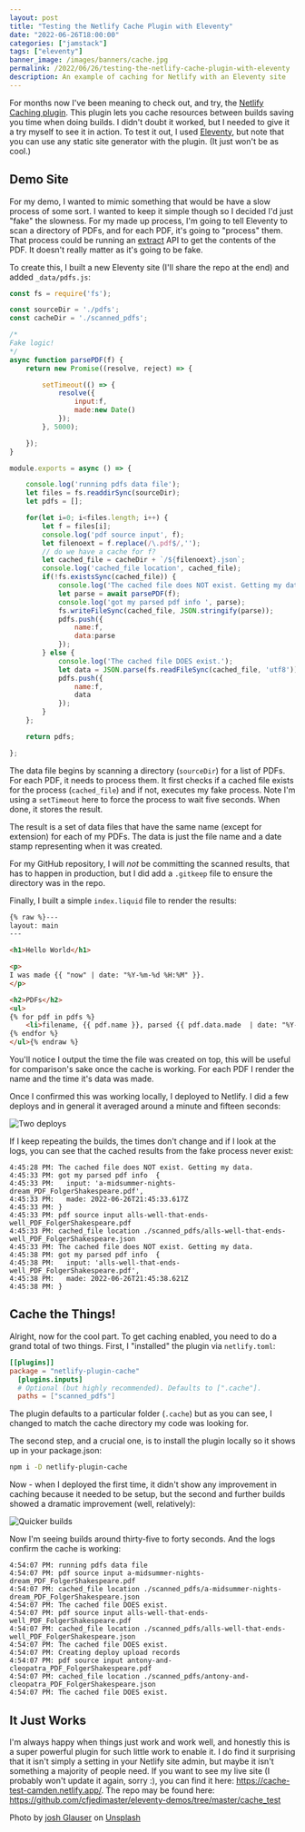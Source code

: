 ```yaml
---
layout: post
title: "Testing the Netlify Cache Plugin with Eleventy"
date: "2022-06-26T18:00:00"
categories: ["jamstack"]
tags: ["eleventy"]
banner_image: /images/banners/cache.jpg
permalink: /2022/06/26/testing-the-netlify-cache-plugin-with-eleventy
description: An example of caching for Netlify with an Eleventy site
---
```


For months now I've been meaning to check out, and try, the [Netlify Caching plugin](https://www.npmjs.com/package/netlify-plugin-cache). This plugin lets you cache resources between builds saving you time when doing builds. I didn't doubt it worked, but I needed to give it a try myself to see it in action. To test it out, I used [Eleventy](https://www.11ty.dev/), but note that you can use any static site generator with the plugin. (It just won't be as cool.) 

## Demo Site 

For my demo, I wanted to mimic something that would be have a slow process of some sort. I wanted to keep it simple though so I decided I'd just "fake" the slowness. For my made up process, I'm going to tell Eleventy to scan a directory of PDFs, and for each PDF, it's going to "process" them. That process could be running an [extract](https://developer.adobe.com/document-services/apis/pdf-extract/) API to get the contents of the PDF. It doesn't really matter as it's going to be fake. 

To create this, I built a new Eleventy site (I'll share the repo at the end) and added `_data/pdfs.js`:

```js
const fs = require('fs');

const sourceDir = './pdfs';
const cacheDir = './scanned_pdfs';

/*
Fake logic!
*/
async function parsePDF(f) {
	return new Promise((resolve, reject) => {

		setTimeout(() => {
			resolve({
				input:f,
				made:new Date()
			});
		}, 5000);

	});
}

module.exports = async () => {

	console.log('running pdfs data file');
	let files = fs.readdirSync(sourceDir);
	let pdfs = [];

	for(let i=0; i<files.length; i++) {
		let f = files[i];
		console.log('pdf source input', f);
		let filenoext = f.replace(/\.pdf$/,'');
		// do we have a cache for f?
		let cached_file = cacheDir + `/${filenoext}.json`;
		console.log('cached_file location', cached_file);
		if(!fs.existsSync(cached_file)) {
			console.log('The cached file does NOT exist. Getting my data.');
			let parse = await parsePDF(f);
			console.log('got my parsed pdf info ', parse);
			fs.writeFileSync(cached_file, JSON.stringify(parse));
			pdfs.push({
				name:f,
				data:parse
			});
		} else {
			console.log('The cached file DOES exist.');
			let data = JSON.parse(fs.readFileSync(cached_file, 'utf8'));
			pdfs.push({
				name:f,
				data
			});
		}
	};

	return pdfs;

};
```

The data file begins by scanning a directory (`sourceDir`) for a list of PDFs. For each PDF, it needs to process them. It first checks if a cached file exists for the process (`cached_file`) and if not, executes my fake process. Note I'm using a `setTimeout` here to force the process to wait five seconds. When done, it stores the result. 

The result is a set of data files that have the same name (except for extension) for each of my PDFs. The data is just the file name and a date stamp representing when it was created. 

For my GitHub repository, I will *not* be committing the scanned results, that has to happen in production, but I did add a `.gitkeep` file to ensure the directory was in the repo. 

Finally, I built a simple `index.liquid` file to render the results:

```html
{% raw %}---
layout: main
---

<h1>Hello World</h1>

<p>
I was made {{ "now" | date: "%Y-%m-%d %H:%M" }}.
</p>

<h2>PDFs</h2>
<ul>
{% for pdf in pdfs %}
	<li>filename, {{ pdf.name }}, parsed {{ pdf.data.made  | date: "%Y-%m-%d %H:%M:%S" }}</li>
{% endfor %}
</ul>{% endraw %}
```

You'll notice I output the time the file was created on top, this will be useful for comparison's sake once the cache is working. For each PDF I render the name and the time it's data was made. 

Once I confirmed this was working locally, I deployed to Netlify. I did a few deploys and in general it averaged around a minute and fifteen seconds:

<p>
<img data-src="https://static.raymondcamden.com/images/2022/06/cache1.jpg" alt="Two deploys" class="lazyload imgborder imgcenter">
</p>

If I keep repeating the builds, the times don't change and if I look at the logs, you can see that the cached results from the fake process never exist:

```
4:45:28 PM: The cached file does NOT exist. Getting my data.
4:45:33 PM: got my parsed pdf info  {
4:45:33 PM:   input: 'a-midsummer-nights-dream_PDF_FolgerShakespeare.pdf',
4:45:33 PM:   made: 2022-06-26T21:45:33.617Z
4:45:33 PM: }
4:45:33 PM: pdf source input alls-well-that-ends-well_PDF_FolgerShakespeare.pdf
4:45:33 PM: cached_file location ./scanned_pdfs/alls-well-that-ends-well_PDF_FolgerShakespeare.json
4:45:33 PM: The cached file does NOT exist. Getting my data.
4:45:38 PM: got my parsed pdf info  {
4:45:38 PM:   input: 'alls-well-that-ends-well_PDF_FolgerShakespeare.pdf',
4:45:38 PM:   made: 2022-06-26T21:45:38.621Z
4:45:38 PM: }
```

## Cache the Things! 

Alright, now for the cool part. To get caching enabled, you need to do a grand total of two things. First, I "installed" the plugin via `netlify.toml`:

```toml
[[plugins]]
package = "netlify-plugin-cache"
  [plugins.inputs]
  # Optional (but highly recommended). Defaults to [".cache"].
  paths = ["scanned_pdfs"]
```

The plugin defaults to a particular folder (`.cache`) but as you can see, I changed to match the cache directory my code was looking for. 

The second step, and a crucial one, is to install the plugin locally so it shows up in your package.json:

```bash 
npm i -D netlify-plugin-cache 
```

Now - when I deployed the first time, it didn't show any improvement in caching because it needed to be setup, but the second and further builds showed a dramatic improvement (well, relatively):

<p>
<img data-src="https://static.raymondcamden.com/images/2022/06/cache2.jpg" alt="Quicker builds" class="lazyload imgborder imgcenter">
</p>

Now I'm seeing builds around thirty-five to forty seconds. And the logs confirm the cache is working:

```
4:54:07 PM: running pdfs data file
4:54:07 PM: pdf source input a-midsummer-nights-dream_PDF_FolgerShakespeare.pdf
4:54:07 PM: cached_file location ./scanned_pdfs/a-midsummer-nights-dream_PDF_FolgerShakespeare.json
4:54:07 PM: The cached file DOES exist.
4:54:07 PM: pdf source input alls-well-that-ends-well_PDF_FolgerShakespeare.pdf
4:54:07 PM: cached_file location ./scanned_pdfs/alls-well-that-ends-well_PDF_FolgerShakespeare.json
4:54:07 PM: The cached file DOES exist.
4:54:07 PM: Creating deploy upload records
4:54:07 PM: pdf source input antony-and-cleopatra_PDF_FolgerShakespeare.pdf
4:54:07 PM: cached_file location ./scanned_pdfs/antony-and-cleopatra_PDF_FolgerShakespeare.json
4:54:07 PM: The cached file DOES exist.
```

## It Just Works 

I'm always happy when things just work and work well, and honestly this is a super powerful plugin for such little work to enable it. I do find it surprising that it isn't simply a setting in your Netlify site admin, but maybe it isn't something a majority of people need. If you want to see my live site (I probably won't update it again, sorry :), you can find it here: <https://cache-test-camden.netlify.app/>. The repo may be found here: <https://github.com/cfjedimaster/eleventy-demos/tree/master/cache_test>

Photo by <a href="https://unsplash.com/@jglauser8?utm_source=unsplash&utm_medium=referral&utm_content=creditCopyText">josh Glauser</a> on <a href="https://unsplash.com/s/photos/cache?utm_source=unsplash&utm_medium=referral&utm_content=creditCopyText">Unsplash</a>
  